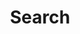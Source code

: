 ---
title: "Search" 
layout: "search" 
# url: "/archive"
# description: "Description for Search"
summary: "search"
placeholder: "Search for keywords!"
---
